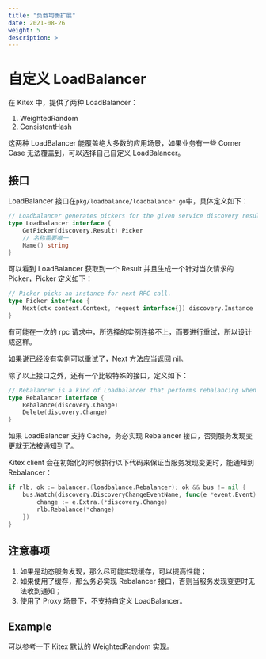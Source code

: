 ```yaml
---
title: "负载均衡扩展"
date: 2021-08-26
weight: 5
description: >
---
```


# 自定义 LoadBalancer

在 Kitex 中，提供了两种 LoadBalancer：

1. WeightedRandom
2. ConsistentHash

这两种 LoadBalancer 能覆盖绝大多数的应用场景，如果业务有一些 Corner Case 无法覆盖到，可以选择自己自定义 LoadBalancer。

## 接口

LoadBalancer 接口在`pkg/loadbalance/loadbalancer.go`中，具体定义如下：

```go
// Loadbalancer generates pickers for the given service discovery result.
type Loadbalancer interface {
	GetPicker(discovery.Result) Picker
    // 名称需要唯一
    Name() string
}
```

可以看到 LoadBalancer 获取到一个 Result 并且生成一个针对当次请求的 Picker，Picker 定义如下：

```go
// Picker picks an instance for next RPC call.
type Picker interface {
	Next(ctx context.Context, request interface{}) discovery.Instance
}
```

有可能在一次的 rpc 请求中，所选择的实例连接不上，而要进行重试，所以设计成这样。

如果说已经没有实例可以重试了，Next 方法应当返回 nil。

除了以上接口之外，还有一个比较特殊的接口，定义如下：

```go
// Rebalancer is a kind of Loadbalancer that performs rebalancing when the result of service discovery changes.
type Rebalancer interface {
	Rebalance(discovery.Change)
	Delete(discovery.Change)
}
```

如果 LoadBalancer 支持 Cache，务必实现 Rebalancer 接口，否则服务发现变更就无法被通知到了。

Kitex client 会在初始化的时候执行以下代码来保证当服务发现变更时，能通知到 Rebalancer：

```go
if rlb, ok := balancer.(loadbalance.Rebalancer); ok && bus != nil {
    bus.Watch(discovery.DiscoveryChangeEventName, func(e *event.Event) {
        change := e.Extra.(*discovery.Change)
        rlb.Rebalance(*change)
    })
}
```

## 注意事项

1. 如果是动态服务发现，那么尽可能实现缓存，可以提高性能；
2. 如果使用了缓存，那么务必实现 Rebalancer 接口，否则当服务发现变更时无法收到通知；
3. 使用了 Proxy 场景下，不支持自定义 LoadBalancer。

## Example

可以参考一下 Kitex 默认的 WeightedRandom 实现。